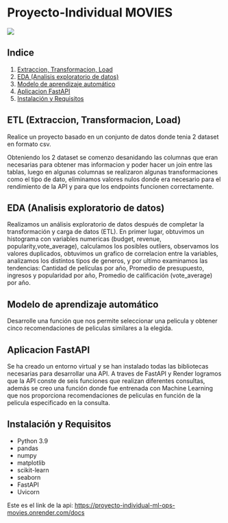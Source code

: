 ﻿# Proyecto-Individual MOVIES

 ![](images.jpg)

 ## Indice
1. [Extraccion, Transformacion, Load](#ETL-(Extraccion,-Transformacion,-Load))
2. [EDA (Analisis exploratorio de datos)](#EDA-(Analisis-exploratorio-de-datos))
3. [Modelo de aprendizaje automático](#Modelo-de-aprendizaje-automatico)
4.  [Aplicacion FastAPI](#Aplicacion-FastAPI)
5. [Instalación y Requisitos](#Instalación-y-Requisitos)

## ETL (Extraccion, Transformacion, Load)
Realice un proyecto basado en un conjunto de datos donde tenia 2 dataset en formato csv.

Obteniendo los 2 dataset se comenzo desanidando las columnas que eran necesarias para obtener mas informacion y poder hacer un join entre las tablas, luego en algunas columnas se realizaron algunas transformaciones como el tipo de dato, eliminamos valores nulos donde era necesario para el rendimiento de la API y para que los endpoints funcionen correctamente.


## EDA (Analisis exploratorio de datos)

Realizamos un análisis exploratorio de datos después de completar la transformación y carga de datos (ETL). En primer lugar, obtuvimos un histograma con variables numericas (budget, revenue, popularity,vote_average), calculamos los posibles outliers, observamos los valores duplicados, obtuvimos un grafico de correlacion entre la variables, analizamos los distintos tipos de generos, y por ultimo examinamos las tendencias: Cantidad de películas por año, Promedio de presupuesto, ingresos y popularidad por año, Promedio de calificación (vote_average) por año.

## Modelo de aprendizaje automático
Desarrolle una función que nos permite seleccionar una pelicula y obtener cinco recomendaciones de peliculas similares a la elegida.

## Aplicacion FastAPI
Se ha creado un entorno virtual y se han instalado todas las bibliotecas necesarias para desarrollar una API. A traves de FastAPI y Render logramos que la API conste de seis funciones que realizan diferentes consultas, además se creo una función donde fue entrenada con Machine Learning que nos proporciona recomendaciones de peliculas en función de la pelicula especificado en la consulta.

## Instalación y Requisitos

- Python 3.9 
- pandas
- numpy
- matplotlib
- scikit-learn
- seaborn
- FastAPI
- Uvicorn

Este es el link de la api: https://proyecto-individual-ml-ops-movies.onrender.com/docs



